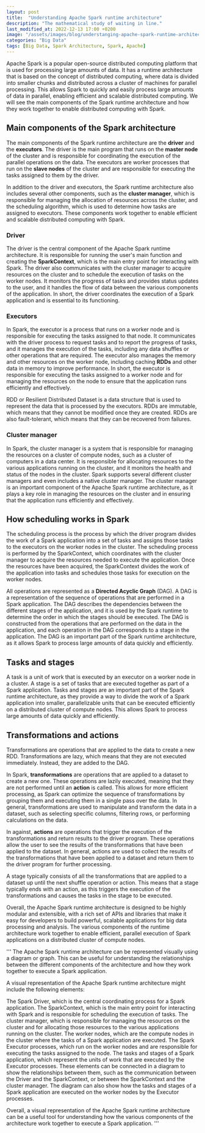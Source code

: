 ```yaml
---
layout: post
title:  "Understanding Apache Spark runtime architecture"
description: "The mathematical study of waiting in line."
last_modified_at: 2022-12-13 17:00 +0200
image: "/assets/images/blog/understanging-apache-spark-runtime-architecture.webp"
categories: "Big Data"
tags: [Big Data, Spark Architecture, Spark, Apache]
---
```


Apache Spark is a popular open-source distributed computing platform that is used for processing large amounts of data. It has a runtime architecture that is based on the concept of distributed computing, where data is divided into smaller chunks and distributed across a cluster of machines for parallel processing. This allows Spark to quickly and easily process large amounts of data in parallel, enabling efficient and scalable distributed computing. We will see the main components of the Spark runtime architecture and how they work together to enable distributed computing with Spark.

## Main components of the Spark architecture

The main components of the Spark runtime architecture are the **driver** and the **executors**. The driver is the main program that runs on the **master node** of the cluster and is responsible for coordinating the execution of the parallel operations on the data. The executors are worker processes that run on the **slave nodes** of the cluster and are responsible for executing the tasks assigned to them by the driver.

In addition to the driver and executors, the Spark runtime architecture also includes several other components, such as the **cluster manager**, which is responsible for managing the allocation of resources across the cluster, and the scheduling algorithm, which is used to determine how tasks are assigned to executors. These components work together to enable efficient and scalable distributed computing with Spark.

### Driver

The driver is the central component of the Apache Spark runtime architecture. It is responsible for running the user's main function and creating the **SparkContext**, which is the main entry point for interacting with Spark. The driver also communicates with the cluster manager to acquire resources on the cluster and to schedule the execution of tasks on the worker nodes. It monitors the progress of tasks and provides status updates to the user, and it handles the flow of data between the various components of the application. In short, the driver coordinates the execution of a Spark application and is essential to its functioning.

### Executors

In Spark, the executor is a process that runs on a worker node and is responsible for executing the tasks assigned to that node. It communicates with the driver process to request tasks and to report the progress of tasks, and it manages the execution of the tasks, including any data shuffles or other operations that are required. The executor also manages the memory and other resources on the worker node, including caching **RDDs** and other data in memory to improve performance. In short, the executor is responsible for executing the tasks assigned to a worker node and for managing the resources on the node to ensure that the application runs efficiently and effectively.

RDD or Resilient Distributed Dataset is a data structure that is used to represent the data that is processed by the executors. RDDs are immutable, which means that they cannot be modified once they are created. RDDs are also fault-tolerant, which means that they can be recovered from failures.

### Cluster manager

In Spark, the cluster manager is a system that is responsible for managing the resources on a cluster of compute nodes, such as a cluster of computers in a data center. It is responsible for allocating resources to the various applications running on the cluster, and it monitors the health and status of the nodes in the cluster. Spark supports several different cluster managers and even includes a native cluster manager. The cluster manager is an important component of the Apache Spark runtime architecture, as it plays a key role in managing the resources on the cluster and in ensuring that the application runs efficiently and effectively.

<!--
<figure class="align-center">
  <img src="{{ '/assets/images/blog/understanging-apache-spark-runtime-architecture/Spark_architecture_schema.webp' | absolute_url }}" alt="Apache Spark runtime architecture schema.">
  <figcaption>An schema of the Spark runtime architecture.</figcaption>
</figure>
-->

## How scheduling works in Spark

The scheduling process is the process by which the driver program divides the work of a Spark application into a set of tasks and assigns those tasks to the executors on the worker nodes in the cluster. The scheduling process is performed by the SparkContext, which coordinates with the cluster manager to acquire the resources needed to execute the application. Once the resources have been acquired, the SparkContext divides the work of the application into tasks and schedules those tasks for execution on the worker nodes.

All operations are represented as a **Directed Acyclic Graph** (DAG). A DAG is a representation of the sequence of operations that are performed in a Spark application. The DAG describes the dependencies between the different stages of the application, and it is used by the Spark runtime to determine the order in which the stages should be executed. The DAG is constructed from the operations that are performed on the data in the application, and each operation in the DAG corresponds to a stage in the application. The DAG is an important part of the Spark runtime architecture, as it allows Spark to process large amounts of data quickly and efficiently.
## Tasks and stages

A task is a unit of work that is executed by an executor on a worker node in a cluster. A stage is a set of tasks that are executed together as part of a Spark application. Tasks and stages are an important part of the Spark runtime architecture, as they provide a way to divide the work of a Spark application into smaller, parallelizable units that can be executed efficiently on a distributed cluster of compute nodes. This allows Spark to process large amounts of data quickly and efficiently.

## Transformations and actions

Transformations are operations that are applied to the data to create a new RDD. Transformations are lazy, which means that they are not executed immediately. Instead, they are added to the DAG.

<!--
<figure class="align-left">
  <img src="{{ '/assets/images/blog/understanging-apache-spark-runtime-architecture/SparkContext_schema.webp' | absolute_url }}" alt="SparkContext schema">
  <figcaption>SparkContext a bit more visual.</figcaption>
</figure>
-->

In Spark, **transformations** are operations that are applied to a dataset to create a new one. These operations are lazily executed, meaning that they are not performed until an **action** is called. This allows for more efficient processing, as Spark can optimize the sequence of transformations by grouping them and executing them in a single pass over the data. In general, transformations are used to manipulate and transform the data in a dataset, such as selecting specific columns, filtering rows, or performing calculations on the data.

In against, **actions** are operations that trigger the execution of the transformations and return results to the driver program. These operations allow the user to see the results of the transformations that have been applied to the dataset. In general, actions are used to collect the results of the transformations that have been applied to a dataset and return them to the driver program for further processing.

A stage typically consists of all the transformations that are applied to a dataset up until the next shuffle operation or action. This means that a stage typically ends with an action, as this triggers the execution of the transformations and causes the tasks in the stage to be executed.

Overall, the Apache Spark runtime architecture is designed to be highly modular and extensible, with a rich set of APIs and libraries that make it easy for developers to build powerful, scalable applications for big data processing and analysis. The various components of the runtime architecture work together to enable efficient, parallel execution of Spark applications on a distributed cluster of compute nodes.

''' 
The Apache Spark runtime architecture can be represented visually using a diagram or graph. This can be useful for understanding the relationships between the different components of the architecture and how they work together to execute a Spark application.

A visual representation of the Apache Spark runtime architecture might include the following elements:

The Spark Driver, which is the central coordinating process for a Spark application.
The SparkContext, which is the main entry point for interacting with Spark and is responsible for scheduling the execution of tasks.
The cluster manager, which is responsible for managing the resources on the cluster and for allocating those resources to the various applications running on the cluster.
The worker nodes, which are the compute nodes in the cluster where the tasks of a Spark application are executed.
The Spark Executor processes, which run on the worker nodes and are responsible for executing the tasks assigned to the node.
The tasks and stages of a Spark application, which represent the units of work that are executed by the Executor processes.
These elements can be connected in a diagram to show the relationships between them, such as the communication between the Driver and the SparkContext, or between the SparkContext and the cluster manager. The diagram can also show how the tasks and stages of a Spark application are executed on the worker nodes by the Executor processes.

Overall, a visual representation of the Apache Spark runtime architecture can be a useful tool for understanding how the various components of the architecture work together to execute a Spark application.
'''
